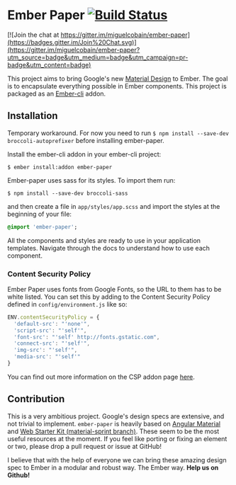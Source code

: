 # Ember Paper [![Build Status](https://travis-ci.org/miguelcobain/ember-paper.svg)](https://travis-ci.org/miguelcobain/ember-paper)


[![Join the chat at https://gitter.im/miguelcobain/ember-paper](https://badges.gitter.im/Join%20Chat.svg)](https://gitter.im/miguelcobain/ember-paper?utm_source=badge&utm_medium=badge&utm_campaign=pr-badge&utm_content=badge)

This project aims to bring Google's new [Material Design](https://www.google.com/design/spec/material-design/introduction.html) to Ember. The goal is to encapsulate everything possible in Ember components. This project is packaged as an [Ember-cli](http://www.ember-cli.com/) addon.

## Installation

Temporary workaround. For now you need to run `$ npm install --save-dev broccoli-autoprefixer` before installing ember-paper.

Install the ember-cli addon in your ember-cli project:

```
$ ember install:addon ember-paper
```

Ember-paper uses sass for its styles. To import them run:

```
$ npm install --save-dev broccoli-sass
```

and then create a file in `app/styles/app.scss` and import the styles at the beginning of your file:

```sass
@import 'ember-paper';
```

All the components and styles are ready to use in your application templates.
Navigate through the docs to understand how to use each component.

### Content Security Policy

Ember Paper uses fonts from Google Fonts, so the URL to them has to be white listed.  You can set this by adding to the Content Security Policy defined in `config/environment.js` like so:

```js
ENV.contentSecurityPolicy = {
  'default-src': "'none'",
  'script-src': "'self'",
  'font-src': "'self' http://fonts.gstatic.com",
  'connect-src': "'self'",
  'img-src': "'self'",
  'media-src': "'self'"
}
```

You can find out more information on the CSP addon page [here](https://github.com/rwjblue/ember-cli-content-security-policy#ember-cli-content-security-policy).

## Contribution

This is a very ambitious project. Google's design specs are extensive, and not trivial to implement. `ember-paper` is heavily based on [Angular Material](https://github.com/angular/material) and [Web Starter Kit (material-sprint branch)](https://github.com/google/web-starter-kit/tree/material-sprint). These seem to be the most useful resources at the moment. If you feel like porting or fixing an element or two, please drop a pull request or issue at GitHub!


I believe that with the help of everyone we can bring these amazing design spec to Ember in a modular and robust way. The Ember way. **Help us on Github!**
